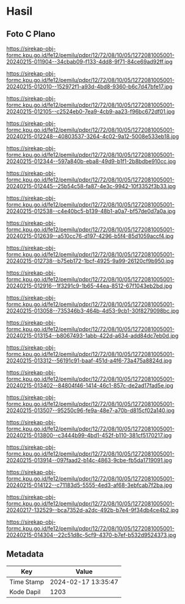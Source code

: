 # Hasil

## Foto C Plano

https://sirekap-obj-formc.kpu.go.id/fe12/pemilu/pdpr/12/72/08/10/05/1272081005001-20240215-011904--34cbab09-f133-4dd8-9f71-84ce69ad92ff.jpg

https://sirekap-obj-formc.kpu.go.id/fe12/pemilu/pdpr/12/72/08/10/05/1272081005001-20240215-012010--152972f1-a93d-4bd8-9360-b6c7d47bfe17.jpg

https://sirekap-obj-formc.kpu.go.id/fe12/pemilu/pdpr/12/72/08/10/05/1272081005001-20240215-012105--c2524eb0-7ea9-4cb9-aa23-f96bc672df01.jpg

https://sirekap-obj-formc.kpu.go.id/fe12/pemilu/pdpr/12/72/08/10/05/1272081005001-20240215-012248--40803537-3264-4c02-9a12-5008e533eb18.jpg

https://sirekap-obj-formc.kpu.go.id/fe12/pemilu/pdpr/12/72/08/10/05/1272081005001-20240215-012344--597a840b-eba8-49d9-b1f1-2b8bdbe910cc.jpg

https://sirekap-obj-formc.kpu.go.id/fe12/pemilu/pdpr/12/72/08/10/05/1272081005001-20240215-012445--25b54c58-fa87-4e3c-9942-10f3352f3b33.jpg

https://sirekap-obj-formc.kpu.go.id/fe12/pemilu/pdpr/12/72/08/10/05/1272081005001-20240215-012538--c4e40bc5-b139-48b1-a0a7-bf57de0d7a0a.jpg

https://sirekap-obj-formc.kpu.go.id/fe12/pemilu/pdpr/12/72/08/10/05/1272081005001-20240215-012639--a510cc76-d197-4296-b5f4-85d1059accf4.jpg

https://sirekap-obj-formc.kpu.go.id/fe12/pemilu/pdpr/12/72/08/10/05/1272081005001-20240215-012738--b75eb172-1bcf-4925-9a99-26120cf9b950.jpg

https://sirekap-obj-formc.kpu.go.id/fe12/pemilu/pdpr/12/72/08/10/05/1272081005001-20240215-012916--1f3291c9-1b65-44ea-8512-67f1043eb2bd.jpg

https://sirekap-obj-formc.kpu.go.id/fe12/pemilu/pdpr/12/72/08/10/05/1272081005001-20240215-013058--735346b3-464b-4d53-9cb1-30f8279098bc.jpg

https://sirekap-obj-formc.kpu.go.id/fe12/pemilu/pdpr/12/72/08/10/05/1272081005001-20240215-013154--b8067493-1abb-422d-a634-add84dc7eb0d.jpg

https://sirekap-obj-formc.kpu.go.id/fe12/pemilu/pdpr/12/72/08/10/05/1272081005001-20240215-013312--56191c91-baaf-451d-a4f6-73a475a8824d.jpg

https://sirekap-obj-formc.kpu.go.id/fe12/pemilu/pdpr/12/72/08/10/05/1272081005001-20240215-013402--84804f46-1414-46c1-857c-de2ad17fad5e.jpg

https://sirekap-obj-formc.kpu.go.id/fe12/pemilu/pdpr/12/72/08/10/05/1272081005001-20240215-013507--95250c96-fe9a-48e7-a70b-d815cf02a140.jpg

https://sirekap-obj-formc.kpu.go.id/fe12/pemilu/pdpr/12/72/08/10/05/1272081005001-20240215-013800--c3444b99-4bd1-452f-b110-381cf5170217.jpg

https://sirekap-obj-formc.kpu.go.id/fe12/pemilu/pdpr/12/72/08/10/05/1272081005001-20240215-013914--097faad2-b14c-4863-9cbe-fb5da1719091.jpg

https://sirekap-obj-formc.kpu.go.id/fe12/pemilu/pdpr/12/72/08/10/05/1272081005001-20240215-014122--c71183d5-5555-4ed3-af68-3ebfcab7f2ba.jpg

https://sirekap-obj-formc.kpu.go.id/fe12/pemilu/pdpr/12/72/08/10/05/1272081005001-20240217-132529--bca7352d-a2dc-492b-b7e4-9f34db4ce4b2.jpg

https://sirekap-obj-formc.kpu.go.id/fe12/pemilu/pdpr/12/72/08/10/05/1272081005001-20240215-014304--22c51d8c-5cf9-4370-b7ef-b532d9524373.jpg


## Metadata

| Key        | Value               |
| ---------- | ------------------- |
| Time Stamp | 2024-02-17 13:35:47 |
| Kode Dapil | 1203                |



